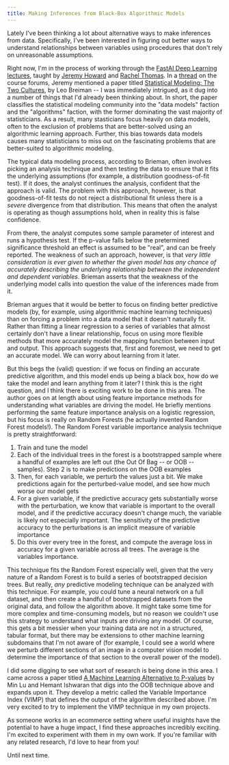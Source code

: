 ```yaml
---
title: Making Inferences from Black-Box Algorithmic Models
---
```


Lately I've been thinking a lot about alternative ways to make inferences from data. Specifically, I've been interested in figuring out better ways to understand relationships between variables using procedures that don't rely on unreasonable assumptions. 

Right now, I'm in the process of working through the [FastAI Deep Learning lectures](http://course.fast.ai/), taught by [Jeremy Howard](https://en.wikipedia.org/wiki/Jeremy_Howard_(entrepreneur)) and [Rachel Thomas](https://medium.com/@racheltho). In a [thread](http://forums.fast.ai/t/feeling-unfulfilled-pushing-98-accuracy-on-state-farm/225/8) on the course forums, Jeremy mentioned a paper titled [Statistical Modeling: The Two Cultures](http://projecteuclid.org/euclid.ss/1009213726), by Leo Breiman -- I was immediately intrigued, as 
it dug into a number of things that I'd already been thinking about. In short, the paper classifies the statistical modeling community into the "data models" faction and the "algorithms" faction, with the former dominating the vast majority of statisticians. As a result, many stasticians focus heavily on data models, often to the exclusion of problems that are better-solved using an algorithmic learning approach. Further, this bias towards data models causes many statisticians to miss out on the fascinating problems that are better-suited to algorithmic modeling.

The typical data modeling process, according to Brieman, often involves picking an analysis technique and then testing the data to ensure that it fits the underlying assumptions (for example, a distribution goodness-of-fit test). If it does, the analyst continues the analysis, confident that the approach is valid. The problem with this approach, however, is that goodness-of-fit tests do not reject a distributional fit unless there is a *severe* divergence from that distribution. This means that often the analyst is operating as though assumptions hold, when in reality this is false confidence.

From there, the analyst computes some sample parameter of interest and runs a hypothesis test. If the p-value falls below the pretermined significance threshold an effect is assumed to be "real", and can be freely reported. The weakness of such an approach, however, is that *very little consideration is ever given to whether the given model has any chance of accurately describing the underlying relationship between the independent and dependent variables*. Brieman asserts that the weakness of the underlying model calls into question the value of the inferences made from it.

Brieman argues that it would be better to focus on finding better predictive models (by, for example, using algorithmic machine learning techniques) than on forcing a problem into a data model that it doesn't naturally fit. Rather than fitting a linear regression to a series of variables that almost certainly don't have a linear relationship, focus on using more flexible methods that more accurately model the mapping function between input and output. This approach suggests that, first and foremost, we need to get an accurate model. We can worry about learning from it later.

But this begs the (valid) question: if we focus on finding an accurate predictive algorithm, and this model ends up being a black box, how do we take the model and learn anything from it later? I think this is the right question, and I think there is exciting work to be done in this area. The author goes on at length about using feature importance methods for understanding what variables are driving the model. He briefly mentions performing the same feature importance analysis on a logistic regression, but his focus is really on Random Forests (he actually invented Random Forest models!). The Random Forest variable importance analysis technique is pretty straightforward:
1. Train and tune the model
2. Each of the individual trees in the forest is a bootstrapped sample where a handful of examples are left out (the Out Of Bag -- or OOB -- samples). Step 2 is to make predictions on the OOB examples
3. Then, for each variable, we perturb the values just a bit. We make predictions again for the perturbed-value model, and see how much worse our model gets
4. For a given variable, if the predictive accuracy gets substantially worse with the perturbation, we know that variable is important to the overall model, and if the predictive accuracy doesn't change much, the variable is likely not especially important. The sensitivity of the predictive accuracy to the perturbations is an implicit measure of variable importance
5. Do this over every tree in the forest, and compute the average loss in accuracy for a given variable across all trees. The average is the variables importance. 

This technique fits the Random Forest especially well, given that the very nature of a Random Forest is to build a series of bootstrapped decision trees. But really, *any* predictive modeling technique can be analyzed with this technique. For example, you could tune a neural network on a full dataset, and then create a handful of bootstrapped datasets from the original data, and follow the algorithm above. It might take some time for more complex and time-consuming models, but no reason we couldn't use this strategy to understand what inputs are driving any model. Of course, this gets a bit messier when your training data are not in a structured, tabular format, but there may be extensions to other machine learning subdomains that I'm not aware of (for example, I could see a world where we perturb different sections of an image in a computer vision model to determine the importance of that section to the overall power of the model). 

I did some digging to see what sort of research is being done in this area. I came across a paper titled [A Machine Learning Alternative to P-values](https://arxiv.org/abs/1701.04944) by Min Lu and Hemant Ishwaran that digs into the OOB technique above and expands upon it. They develop a metric called the Variable Importance Index (VIMP) that defines the output of the algorithm described above. I'm very excited to try to implement the VIMP technique in my own projects. 

As someone works in an ecommerce setting where useful insights have the potential to have a huge impact, I find these approaches incredibly exciting. I'm excited to experiment with them in my own work. If you're familiar with any related research, I'd love to hear from you!

Until next time. 